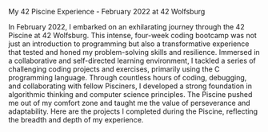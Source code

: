 My 42 Piscine Experience - February 2022 at 42 Wolfsburg

In February 2022, I embarked on an exhilarating journey through the 42 Piscine at 42 Wolfsburg. This intense, four-week coding bootcamp was not just an introduction to programming but also a transformative experience that tested and honed my problem-solving skills and resilience. Immersed in a collaborative and self-directed learning environment, I tackled a series of challenging coding projects and exercises, primarily using the C programming language. Through countless hours of coding, debugging, and collaborating with fellow Pisciners, I developed a strong foundation in algorithmic thinking and computer science principles. The Piscine pushed me out of my comfort zone and taught me the value of perseverance and adaptability. Here are the projects I completed during the Piscine, reflecting the breadth and depth of my experience.
